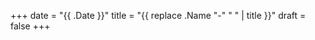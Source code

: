 +++
date = "{{ .Date }}"
title = "{{ replace .Name "-" " " | title }}"
draft = false
+++

<!--more-->
